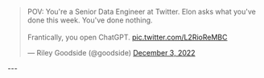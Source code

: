 <blockquote class="twitter-tweet"><p lang="en" dir="ltr">POV: You&#39;re a Senior Data Engineer at Twitter. Elon asks what you&#39;ve done this week. You&#39;ve done nothing.<br><br>Frantically, you open ChatGPT. <a href="https://t.co/L2RioReMBC">pic.twitter.com/L2RioReMBC</a></p>&mdash; Riley Goodside (@goodside) <a href="https://twitter.com/goodside/status/1599082185402642432?ref_src=twsrc%5Etfw">December 3, 2022</a></blockquote>
---
